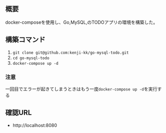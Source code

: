 ## 概要
docker-composeを使用し、Go,MySQL,のTODOアプリの環境を構築した。

## 構築コマンド
1. `git clone git@github.com:kenji-kk/go-mysql-todo.git`
2. `cd go-mysql-todo`
3. `docker-compose up -d`
### 注意
一回目でエラーが起きてしまうときはもう一度`docker-compose up -d`を実行する
## 確認URL
- http://localhost:8080
